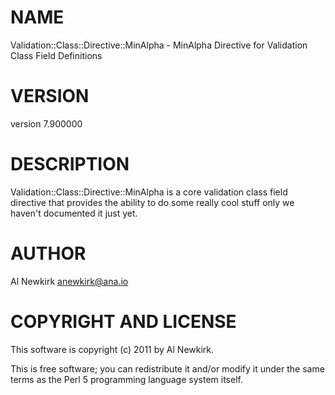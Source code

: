 # NAME

Validation::Class::Directive::MinAlpha - MinAlpha Directive for Validation Class Field Definitions

# VERSION

version 7.900000

# DESCRIPTION

Validation::Class::Directive::MinAlpha is a core validation class field directive
that provides the ability to do some really cool stuff only we haven't
documented it just yet.

# AUTHOR

Al Newkirk <anewkirk@ana.io>

# COPYRIGHT AND LICENSE

This software is copyright (c) 2011 by Al Newkirk.

This is free software; you can redistribute it and/or modify it under
the same terms as the Perl 5 programming language system itself.
